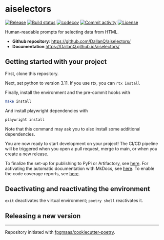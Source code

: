 # aiselectors

[![Release](https://img.shields.io/github/v/release/DallanQ/aiselectors)](https://img.shields.io/github/v/release/DallanQ/aiselectors)
[![Build status](https://img.shields.io/github/actions/workflow/status/DallanQ/aiselectors/main.yml?branch=main)](https://github.com/DallanQ/aiselectors/actions/workflows/main.yml?query=branch%3Amain)
[![codecov](https://codecov.io/gh/DallanQ/aiselectors/branch/main/graph/badge.svg)](https://codecov.io/gh/DallanQ/aiselectors)
[![Commit activity](https://img.shields.io/github/commit-activity/m/DallanQ/aiselectors)](https://img.shields.io/github/commit-activity/m/DallanQ/aiselectors)
[![License](https://img.shields.io/github/license/DallanQ/aiselectors)](https://img.shields.io/github/license/DallanQ/aiselectors)

Human-readable prompts for selecting data from HTML.

- **Github repository**: <https://github.com/DallanQ/aiselectors/>
- **Documentation** <https://DallanQ.github.io/aiselectors/>

## Getting started with your project

First, clone this repository.

Next, set python to version 3.11. If you use rtx, you can `rtx install`

Finally, install the environment and the pre-commit hooks with

```bash
make install
```

And install playwright dependencies with

```bash
playwright install
```

Note that this command may ask you to also install some additional dependencies.

You are now ready to start development on your project!
The CI/CD pipeline will be triggered when you open a pull request, merge to main, or when you create a new release.

To finalize the set-up for publishing to PyPi or Artifactory, see [here](https://fpgmaas.github.io/cookiecutter-poetry/features/publishing/#set-up-for-pypi).
For activating the automatic documentation with MkDocs, see [here](https://fpgmaas.github.io/cookiecutter-poetry/features/mkdocs/#enabling-the-documentation-on-github).
To enable the code coverage reports, see [here](https://fpgmaas.github.io/cookiecutter-poetry/features/codecov/).

## Deactivating and reactivating the environment

`exit` deactivates the virtual environment; `poetry shell` reactivates it.

## Releasing a new version

---

Repository initiated with [fpgmaas/cookiecutter-poetry](https://github.com/fpgmaas/cookiecutter-poetry).
